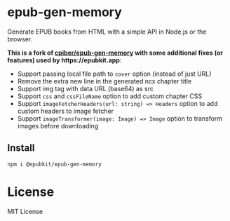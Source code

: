 # epub-gen-memory

Generate EPUB books from HTML with a simple API in Node.js or the browser.

__This is a fork of [cpiber/epub-gen-memory](https://github.com/cpiber/epub-gen-memory) with some additional fixes (or features) used by https://epubkit.app__:

- Support passing local file path to `cover` option (instead of just URL)
- Remove the extra new line in the generated ncx chapter title
- Support img tag with data URL (base64) as src
- Support `css` and `cssFileName` option to add custom chapter CSS 
- Support `imageFetcherHeaders(url: string) => Headers` option to add custom headers to image fetcher
- Support `imageTransformer(image: Image) => Image` option to transform images before downloading

## Install

```
npm i @epubkit/epub-gen-memory
```

# License

MIT License